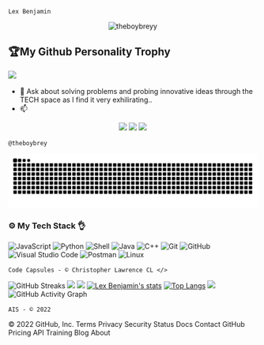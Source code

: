 ```
Lex Benjamin
```
<p align="center"> <img src="https://komarev.com/ghpvc/?username=theboybreyy&label=Profile%20views&color=e91e63&style=flat" alt="theboybreyy" /> </p>
<h2>🏆My Github Personality Trophy</h2>
<img width=900 src="https://github-profile-trophy.vercel.app/?username=theboybreyy&column=8&theme=gruvbox&no-frame=false"/>

- 💬 Ask  about solving problems and probing innovative ideas through the TECH space as I find it very exhilirating..
- 📫 
<p align="center">
<a href="http://bit.ly/abessilfielinkedin"><img src="https://img.shields.io/badge/-abessilfie-0077B5?style=flat&logo=Linkedin&logoColor=white"/></a>
<a href="http://bit.ly/bibabreytwitter"><img src="https://img.shields.io/badge/-@bibabrey-%231DA1F2?style=flat&logo=twitter&logoColor=white"/></a>
<a href="mailto:guillaume.falourd@gmail.com"><img src="https://img.shields.io/badge/-709bjs@gmail.com-D14836?style=flat&logo=Gmail&logoColor=white"/></a>
</p>


```
@theboybrey
```

![Snake animation](https://github.com/GuillaumeFalourd/GuillaumeFalourd/blob/output/github-contribution-grid-snake.svg)
<h3 align="left">⚙ My Tech Stack 👌</h3>

![JavaScript](https://img.shields.io/badge/-JS-05122A?style=flat&logo=JavaScript)
![Python](https://img.shields.io/badge/-Python-05122A?style=flat&logo=python)
![Shell](https://img.shields.io/badge/Shell-05122A?style=flat&logo=gnu-bash&logoColor=white)
![Java](https://img.shields.io/badge/-Java-05122A?style=flat&logo=Java&logoColor=white)
![C++](https://img.shields.io/badge/-C++-05122A?style=flat&logo=cpp)
![Git](https://img.shields.io/badge/-Git-05122A?style=flat&logo=git) 
![GitHub](https://img.shields.io/badge/-GitHub-05122A?style=flat&logo=github) 
![Visual Studio Code](https://img.shields.io/badge/-Visual%20Studio%20Code-05122A?style=flat&logo=visual-studio-code&logoColor=007ACC) 
![Postman](https://img.shields.io/badge/-Postman-05122A?style=flat&logo=postman)
![Linux](https://img.shields.io/badge/-Linux-05122A?style=flat&logo=linux&logoColor=white) 


```
Code Capsules - © Christopher Lawrence CL </>
```
![GitHub Streaks](http://github-readme-streak-stats.herokuapp.com?user=theboybreyy&theme=tokyonight&hide_border=true)
![](https://github-profile-summary-cards.vercel.app/api/cards/profile-details?username=theboybreyy&theme=tokyonight)
![](https://github-profile-summary-cards.vercel.app/api/cards/most-commit-language?username=theboybreyy&theme=tokyonight)
[![Lex Benjamin's stats](https://github-readme-stats.vercel.app/api?username=theboybreyy&show_icons=true&theme=tokyonight&hide_border=true)](https://github.com/theboybreyy)
[![Top Langs](https://github-readme-stats.vercel.app/api/top-langs/?username=theboybreyy&layout=compact&langs_count=10&theme=tokyonight&hide_border=true&count-private=true)](https://github.com/theboybreyy)
![](http://github-profile-summary-cards.vercel.app/api/cards/productive-time?username=theboybreyy&theme=dracula&utcOffset=8&hide_border=true)
![GitHub Activity Graph](https://activity-graph.herokuapp.com/graph?username=theboybreyy&theme=dracula&hide_border=true)  

```
AIS - © 2022 
```

<!-- éxplore Showcase -->


 
© 2022 GitHub, Inc.
Terms
Privacy
Security
Status
Docs
Contact GitHub
Pricing
API
Training
Blog
About

